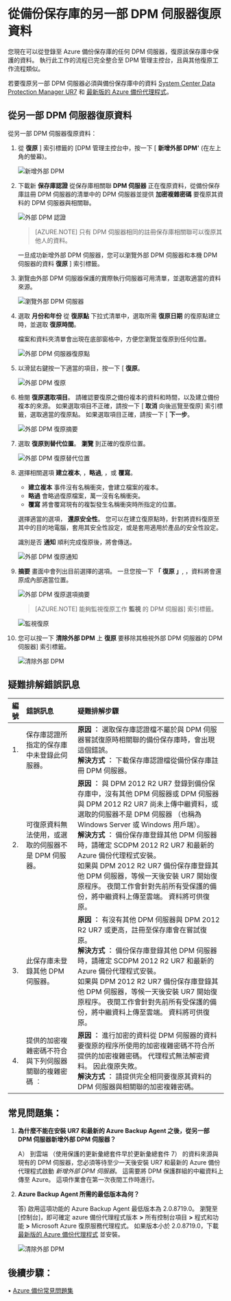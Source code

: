 <properties
    pageTitle="從備份保存庫的另一部 DPM 伺服器復原資料 | Microsoft Azure"
    description="從登錄至 Azure 備份保存庫的任何 DPM 伺服器，復原該保存庫中保護的資料。"
    services="backup"
    documentationCenter=""
    authors="giridharreddy"
    manager="shreeshd"
    editor=""/>

<tags
    ms.service="backup"
    ms.workload="storage-backup-recovery"
    ms.tgt_pltfrm="na"
    ms.devlang="na"
    ms.topic="article"
    ms.date="12/10/2015"
    ms.author="giridham;jimpark"/>

# 從備份保存庫的另一部 DPM 伺服器復原資料
您現在可以從登錄至 Azure 備份保存庫的任何 DPM 伺服器，復原該保存庫中保護的資料。 執行此工作的流程已完全整合至 DPM 管理主控台，且與其他復原工作流程類似。

若要復原另一部 DPM 伺服器必須與備份保存庫中的資料 [System Center Data Protection Manager UR7](https://support.microsoft.com/en-us/kb/3065246) 和 [最新版的 Azure 備份代理程式](http://aka.ms/azurebackup_agent)。

## 從另一部 DPM 伺服器復原資料
從另一部 DPM 伺服器復原資料：

1. 從 **復原** ] 索引標籤的 [DPM 管理主控台中，按一下 [ **新增外部 DPM'** (在左上角的螢幕)。

    ![新增外部 DPM](./media/backup-azure-alternate-dpm-server/add-external-dpm.png)

2. 下載新 **保存庫認證** 從保存庫相關聯 **DPM 伺服器** 正在復原資料，從備份保存庫註冊 DPM 伺服器的清單中的 DPM 伺服器並提供 **加密複雜密碼** 要復原其資料的 DPM 伺服器與相關聯。

    ![外部 DPM 認證](./media/backup-azure-alternate-dpm-server/external-dpm-credentials.png)

    >[AZURE.NOTE] 只有 DPM 伺服器相同的註冊保存庫相關聯可以復原其他人的資料。

    一旦成功新增外部 DPM 伺服器，您可以瀏覽外部 DPM 伺服器和本機 DPM 伺服器的資料 **復原** ] 索引標籤。

3. 瀏覽由外部 DPM 伺服器保護的實際執行伺服器可用清單，並選取適當的資料來源。

    ![瀏覽外部 DPM 伺服器](./media/backup-azure-alternate-dpm-server/browse-external-dpm.png)

4. 選取 **月份和年份** 從 **復原點** 下拉式清單中，選取所需 **復原日期** 的復原點建立時，並選取 **復原時間**。

    檔案和資料夾清單會出現在底部窗格中，方便您瀏覽並復原到任何位置。

    ![外部 DPM 伺服器復原點](./media/backup-azure-alternate-dpm-server/external-dpm-recoverypoint.png)

5. 以滑鼠右鍵按一下適當的項目，按一下 [ **復原**。

    ![外部 DPM 復原](./media/backup-azure-alternate-dpm-server/recover.png)

6. 檢閱 **復原選取項目**。 請確認要復原之備份複本的資料和時間，以及建立備份複本的來源。 如果選取項目不正確，請按一下 [ **取消** 向後巡覽至復原] 索引標籤，選取適當的復原點。 如果選取項目正確，請按一下 [ **下一步**。

    ![外部 DPM 復原摘要](./media/backup-azure-alternate-dpm-server/external-dpm-recovery-summary.png)

7. 選取 **復原到替代位置**。 **瀏覽** 到正確的復原位置。

    ![外部 DPM 復原替代位置](./media/backup-azure-alternate-dpm-server/external-dpm-recovery-alternate-location.png)

8. 選擇相關選項 **建立複本**, ，**略過**, ，或 **覆寫**。
    - **建立複本** 事件沒有名稱衝突，會建立檔案的複本。
    - **略過** 會略過復原檔案，萬一沒有名稱衝突。
    - **覆寫** 將會覆寫現有的複製發生名稱衝突時所指定的位置。

    選擇適當的選項， **還原安全性**。 您可以在建立復原點時，針對將資料復原至其中的目的地電腦，套用其安全性設定，或是套用適用於產品的安全性設定。

    識別是否 **通知** 順利完成復原後，將會傳送。

    ![外部 DPM 復原通知](./media/backup-azure-alternate-dpm-server/external-dpm-recovery-notifications.png)

9.  **摘要** 畫面中會列出目前選擇的選項。 一旦您按一下 **「 復原 」**, ，資料將會還原成內部適當位置。

    ![外部 DPM 復原選項摘要](./media/backup-azure-alternate-dpm-server/external-dpm-recovery-options-summary.png)

    >[AZURE.NOTE] 能夠監視復原工作 **監視** 的 DPM 伺服器] 索引標籤。

    ![監視復原](./media/backup-azure-alternate-dpm-server/monitoring-recovery.png)

10. 您可以按一下 **清除外部 DPM** 上 **復原** 要移除其檢視外部 DPM 伺服器的 DPM 伺服器] 索引標籤。

    ![清除外部 DPM](./media/backup-azure-alternate-dpm-server/clear-external-dpm.png)

## 疑難排解錯誤訊息
|編號 |  錯誤訊息 | 疑難排解步驟 |
| :-------------: |:-------------| :-----|
|1.|        保存庫認證所指定的保存庫中未登錄此伺服器。|  **原因 ︰** 選取保存庫認證檔不屬於與 DPM 伺服器嘗試復原時相關聯的備份保存庫時，會出現這個錯誤。 <br> **解決方式 ︰** 下載保存庫認證檔從備份保存庫註冊 DPM 伺服器。|
|2.|        可復原資料無法使用，或選取的伺服器不是 DPM 伺服器。|   **原因 ︰** 與 DPM 2012 R2 UR7 登錄到備份保存庫中，沒有其他 DPM 伺服器或 DPM 伺服器與 DPM 2012 R2 UR7 尚未上傳中繼資料，或選取的伺服器不是 DPM 伺服器 （也稱為 Windows Server 或 Windows 用戶端）。 <br> **解決方式 ︰** 備份保存庫登錄其他 DPM 伺服器時，請確定 SCDPM 2012 R2 UR7 和最新的 Azure 備份代理程式安裝。 <br>如果與 DPM 2012 R2 UR7 備份保存庫登錄其他 DPM 伺服器，等候一天後安裝 UR7 開始復原程序。 夜間工作會針對先前所有受保護的備份，將中繼資料上傳至雲端。 資料將可供復原。|
|3.|        此保存庫未登錄其他 DPM 伺服器。|   **原因 ︰** 有沒有其他 DPM 伺服器與 DPM 2012 R2 UR7 或更高，註冊至保存庫會在嘗試復原。<br>**解決方式 ︰** 備份保存庫登錄其他 DPM 伺服器時，請確定 SCDPM 2012 R2 UR7 和最新的 Azure 備份代理程式安裝。<br>如果與 DPM 2012 R2 UR7 備份保存庫登錄其他 DPM 伺服器，等候一天後安裝 UR7 開始復原程序。 夜間工作會針對先前所有受保護的備份，將中繼資料上傳至雲端。 資料將可供復原。|
|4.|        提供的加密複雜密碼不符合與下列伺服器關聯的複雜密碼 ︰ **<server name>**|  **原因 ︰** 進行加密的資料從 DPM 伺服器的資料要復原的程序所使用的加密複雜密碼不符合所提供的加密複雜密碼。 代理程式無法解密資料。 因此復原失敗。<br>**解決方式 ︰** 請提供完全相同要復原其資料的 DPM 伺服器與相關聯的加密複雜密碼。|

## 常見問題集：
1. **為什麼不能在安裝 UR7 和最新的 Azure Backup Agent 之後，從另一部 DPM 伺服器新增外部 DPM 伺服器？**

    A） 到雲端 （使用保護的更新彙總套件早於更新彙總套件 7） 的資料來源與現有的 DPM 伺服器，您必須等待至少一天後安裝 UR7 和最新的 Azure 備份代理程式啟動 *新增外部 DPM 伺服器*。 這需要將 DPM 保護群組的中繼資料上傳至 Azure。 這項作業會在第一次夜間工作時進行。

2. **Azure Backup Agent 所需的最低版本為何？**

    答) 啟用這項功能的 Azure Backup Agent 最低版本為 2.0.8719.0。  瀏覽至 [控制台]，即可確定 azure 備份代理程式版本 **>** 所有控制台項目 **>** 程式和功能 **>** Microsoft Azure 復原服務代理程式。 如果版本小於 2.0.8719.0，下載 [最新版的 Azure 備份代理程式](https://go.microsoft.com/fwLink/?LinkID=288905) 並安裝。

    ![清除外部 DPM](./media/backup-azure-alternate-dpm-server/external-dpm-azurebackupagentversion.png)

## 後續步驟：
•   [Azure 備份常見問題集](backup-azure-backup-faq.md)


